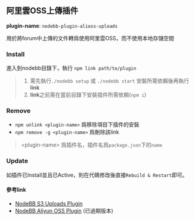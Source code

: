 ## 阿里雲OSS上傳插件
**plugin-name**: `nodebb-plugin-alioss-uploads`

用於將forum中上傳的文件轉爲使用阿里雲OSS，而不使用本地存儲空間

### Install
進入到nodebb目錄下，執行 `npm link path/to/plugin`
> 1. 需先執行`./nodebb setup` 或 `./nodebb start` 安裝所需依賴後再執行**link**
> 2. **link**之前需在當前目錄下安裝插件所需依賴(`npm i`)

### Remove
- `npm unlink <plugin-name>` 爲移除項目下插件的安裝
- `npm remove -g <plugin-name>` 爲刪除該link
> \<plugin-name\> 爲插件名，插件名爲`package.json`下的`name`

### Update
如插件已Install並且已Active，則在代碼修改後直接`Rebuild & Restart`即可。


#### 參考link
- [NodeBB S3 Uploads Plugin](https://github.com/NodeBB-Community/nodebb-plugin-s3-uploads)
- [NodeBB Aliyun OSS Plugin](https://github.com/ziofat/nodebb-plugin-ali-oss) (已過期版本)